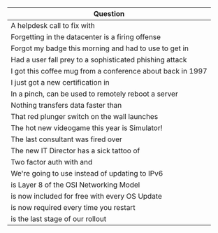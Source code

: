 Question |
--- |
A helpdesk call to fix <BLANK> with <BLANK> |
Forgetting <BLANK> in the datacenter is a firing offense |
Forgot my badge this morning and had to use <BLANK> to get in |
Had a user fall prey to a sophisticated <BLANK> phishing attack |
I got this coffee mug from a conference about <BLANK> back in 1997 |
I just got a new certification in <BLANK> |
In a pinch, <BLANK> can be used to remotely reboot a server |
Nothing transfers data faster than <BLANK> |
That red plunger switch on the wall launches <BLANK> |
The hot new videogame this year is <BLANK> Simulator! |
The last consultant was fired over <BLANK> |
The new IT Director has a sick tattoo of <BLANK> |
Two factor auth with <BLANK> and <BLANK> |
We're going to use <BLANK> instead of updating to IPv6 |
<BLANK> is Layer 8 of the OSI Networking Model |
<BLANK> is now included for free with every OS Update |
<BLANK> is now required every time you restart <BLANK> |
<BLANK> is the last stage of our <BLANK> rollout |
